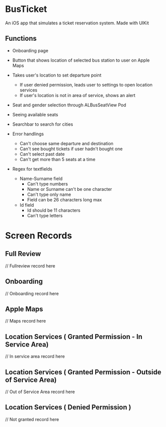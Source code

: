 # BusTicket

An iOS app that simulates a ticket reservation system. Made with UIKit

## Functions

* Onboarding page

* Button that shows location of selected bus station to user on Apple Maps

* Takes user's location to set departure point
  * If user denied permission, leads user to settings to open location services
  * If user's location is not in area of service, shows an alert
* Seat and gender selection through ALBusSeatView Pod

* Seeing available seats

* Searchbar to search for cities

* Error handlings
  * Can't choose same departure and destination
  * Can't see bought tickets if user hadn't bought one
  * Can't select past date
  * Can't get more than 5 seats at a time
* Regex for textfields
  * Name-Surname field
    * Can't type numbers
    * Name or Surname can't be one character
    * Can't type only name
    * Field can be 26 characters long max
  * Id field
    * Id should be 11 characters
    * Can't type letters
# Screen Records

## Full Review
// Fullreview record here
## Onboarding
// Onboarding record here
## Apple Maps
// Maps record here
## Location Services ( Granted Permission - In Service Area)
// In service area record here
## Location Services ( Granted Permission - Outside of Service Area)
// Out of Service Area record here
## Location Services ( Denied Permission )
// Not granted record here
